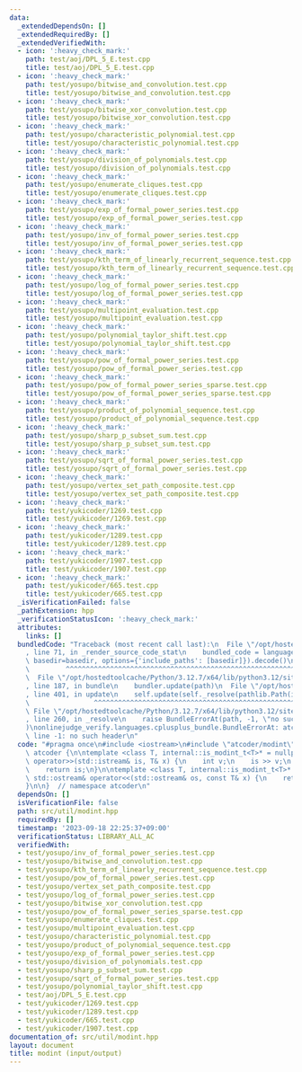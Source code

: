 ```yaml
---
data:
  _extendedDependsOn: []
  _extendedRequiredBy: []
  _extendedVerifiedWith:
  - icon: ':heavy_check_mark:'
    path: test/aoj/DPL_5_E.test.cpp
    title: test/aoj/DPL_5_E.test.cpp
  - icon: ':heavy_check_mark:'
    path: test/yosupo/bitwise_and_convolution.test.cpp
    title: test/yosupo/bitwise_and_convolution.test.cpp
  - icon: ':heavy_check_mark:'
    path: test/yosupo/bitwise_xor_convolution.test.cpp
    title: test/yosupo/bitwise_xor_convolution.test.cpp
  - icon: ':heavy_check_mark:'
    path: test/yosupo/characteristic_polynomial.test.cpp
    title: test/yosupo/characteristic_polynomial.test.cpp
  - icon: ':heavy_check_mark:'
    path: test/yosupo/division_of_polynomials.test.cpp
    title: test/yosupo/division_of_polynomials.test.cpp
  - icon: ':heavy_check_mark:'
    path: test/yosupo/enumerate_cliques.test.cpp
    title: test/yosupo/enumerate_cliques.test.cpp
  - icon: ':heavy_check_mark:'
    path: test/yosupo/exp_of_formal_power_series.test.cpp
    title: test/yosupo/exp_of_formal_power_series.test.cpp
  - icon: ':heavy_check_mark:'
    path: test/yosupo/inv_of_formal_power_series.test.cpp
    title: test/yosupo/inv_of_formal_power_series.test.cpp
  - icon: ':heavy_check_mark:'
    path: test/yosupo/kth_term_of_linearly_recurrent_sequence.test.cpp
    title: test/yosupo/kth_term_of_linearly_recurrent_sequence.test.cpp
  - icon: ':heavy_check_mark:'
    path: test/yosupo/log_of_formal_power_series.test.cpp
    title: test/yosupo/log_of_formal_power_series.test.cpp
  - icon: ':heavy_check_mark:'
    path: test/yosupo/multipoint_evaluation.test.cpp
    title: test/yosupo/multipoint_evaluation.test.cpp
  - icon: ':heavy_check_mark:'
    path: test/yosupo/polynomial_taylor_shift.test.cpp
    title: test/yosupo/polynomial_taylor_shift.test.cpp
  - icon: ':heavy_check_mark:'
    path: test/yosupo/pow_of_formal_power_series.test.cpp
    title: test/yosupo/pow_of_formal_power_series.test.cpp
  - icon: ':heavy_check_mark:'
    path: test/yosupo/pow_of_formal_power_series_sparse.test.cpp
    title: test/yosupo/pow_of_formal_power_series_sparse.test.cpp
  - icon: ':heavy_check_mark:'
    path: test/yosupo/product_of_polynomial_sequence.test.cpp
    title: test/yosupo/product_of_polynomial_sequence.test.cpp
  - icon: ':heavy_check_mark:'
    path: test/yosupo/sharp_p_subset_sum.test.cpp
    title: test/yosupo/sharp_p_subset_sum.test.cpp
  - icon: ':heavy_check_mark:'
    path: test/yosupo/sqrt_of_formal_power_series.test.cpp
    title: test/yosupo/sqrt_of_formal_power_series.test.cpp
  - icon: ':heavy_check_mark:'
    path: test/yosupo/vertex_set_path_composite.test.cpp
    title: test/yosupo/vertex_set_path_composite.test.cpp
  - icon: ':heavy_check_mark:'
    path: test/yukicoder/1269.test.cpp
    title: test/yukicoder/1269.test.cpp
  - icon: ':heavy_check_mark:'
    path: test/yukicoder/1289.test.cpp
    title: test/yukicoder/1289.test.cpp
  - icon: ':heavy_check_mark:'
    path: test/yukicoder/1907.test.cpp
    title: test/yukicoder/1907.test.cpp
  - icon: ':heavy_check_mark:'
    path: test/yukicoder/665.test.cpp
    title: test/yukicoder/665.test.cpp
  _isVerificationFailed: false
  _pathExtension: hpp
  _verificationStatusIcon: ':heavy_check_mark:'
  attributes:
    links: []
  bundledCode: "Traceback (most recent call last):\n  File \"/opt/hostedtoolcache/Python/3.12.7/x64/lib/python3.12/site-packages/onlinejudge_verify/documentation/build.py\"\
    , line 71, in _render_source_code_stat\n    bundled_code = language.bundle(stat.path,\
    \ basedir=basedir, options={'include_paths': [basedir]}).decode()\n          \
    \         ^^^^^^^^^^^^^^^^^^^^^^^^^^^^^^^^^^^^^^^^^^^^^^^^^^^^^^^^^^^^^^^^^^^^^^^^^^^^^^^^^\n\
    \  File \"/opt/hostedtoolcache/Python/3.12.7/x64/lib/python3.12/site-packages/onlinejudge_verify/languages/cplusplus.py\"\
    , line 187, in bundle\n    bundler.update(path)\n  File \"/opt/hostedtoolcache/Python/3.12.7/x64/lib/python3.12/site-packages/onlinejudge_verify/languages/cplusplus_bundle.py\"\
    , line 401, in update\n    self.update(self._resolve(pathlib.Path(included), included_from=path))\n\
    \                ^^^^^^^^^^^^^^^^^^^^^^^^^^^^^^^^^^^^^^^^^^^^^^^^^^^^^^^^^\n \
    \ File \"/opt/hostedtoolcache/Python/3.12.7/x64/lib/python3.12/site-packages/onlinejudge_verify/languages/cplusplus_bundle.py\"\
    , line 260, in _resolve\n    raise BundleErrorAt(path, -1, \"no such header\"\
    )\nonlinejudge_verify.languages.cplusplus_bundle.BundleErrorAt: atcoder/modint:\
    \ line -1: no such header\n"
  code: "#pragma once\n#include <iostream>\n#include \"atcoder/modint\"\n\nnamespace\
    \ atcoder {\n\ntemplate <class T, internal::is_modint_t<T>* = nullptr> std::istream&\
    \ operator>>(std::istream& is, T& x) {\n    int v;\n    is >> v;\n    x = T::raw(v);\n\
    \    return is;\n}\n\ntemplate <class T, internal::is_modint_t<T>* = nullptr>\
    \ std::ostream& operator<<(std::ostream& os, const T& x) {\n    return os << x.val();\n\
    }\n\n}  // namespace atcoder\n"
  dependsOn: []
  isVerificationFile: false
  path: src/util/modint.hpp
  requiredBy: []
  timestamp: '2023-09-18 22:25:37+09:00'
  verificationStatus: LIBRARY_ALL_AC
  verifiedWith:
  - test/yosupo/inv_of_formal_power_series.test.cpp
  - test/yosupo/bitwise_and_convolution.test.cpp
  - test/yosupo/kth_term_of_linearly_recurrent_sequence.test.cpp
  - test/yosupo/pow_of_formal_power_series.test.cpp
  - test/yosupo/vertex_set_path_composite.test.cpp
  - test/yosupo/log_of_formal_power_series.test.cpp
  - test/yosupo/bitwise_xor_convolution.test.cpp
  - test/yosupo/pow_of_formal_power_series_sparse.test.cpp
  - test/yosupo/enumerate_cliques.test.cpp
  - test/yosupo/multipoint_evaluation.test.cpp
  - test/yosupo/characteristic_polynomial.test.cpp
  - test/yosupo/product_of_polynomial_sequence.test.cpp
  - test/yosupo/exp_of_formal_power_series.test.cpp
  - test/yosupo/division_of_polynomials.test.cpp
  - test/yosupo/sharp_p_subset_sum.test.cpp
  - test/yosupo/sqrt_of_formal_power_series.test.cpp
  - test/yosupo/polynomial_taylor_shift.test.cpp
  - test/aoj/DPL_5_E.test.cpp
  - test/yukicoder/1269.test.cpp
  - test/yukicoder/1289.test.cpp
  - test/yukicoder/665.test.cpp
  - test/yukicoder/1907.test.cpp
documentation_of: src/util/modint.hpp
layout: document
title: modint (input/output)
---
```

